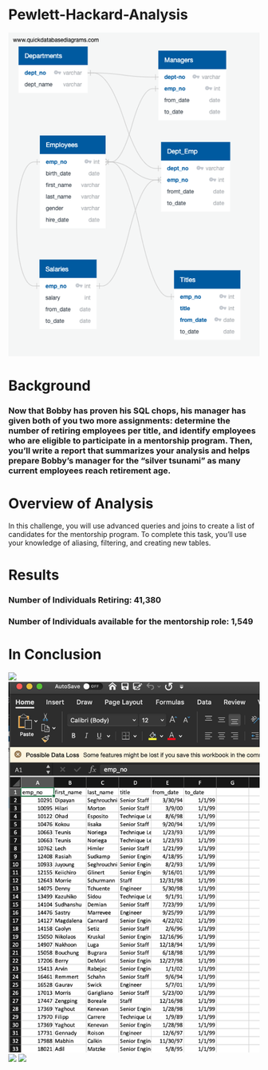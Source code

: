 # Pewlett-Hackard-Analysis
![](/QuickDBD-export.png)
# Background
### Now that Bobby has proven his SQL chops, his manager has given both of you two more assignments: determine the number of retiring employees per title, and identify employees who are eligible to participate in a mentorship program. Then, you’ll write a report that summarizes your analysis and helps prepare Bobby’s manager for the “silver tsunami” as many current employees reach retirement age.

# Overview of Analysis
In this challenge, you will use advanced queries and joins to create a list of candidates for the mentorship program. To complete this task, you’ll use your knowledge of aliasing, filtering, and creating new tables.


# Results

### Number of Individuals Retiring: 41,380
### Number of Individuals available for the mentorship role: 1,549


# In Conclusion
![](/SCP1.png)
![](/pictures/ExcelSC.png)
![](/SCP2.png)
![](/SCP3.png)
